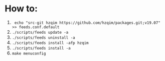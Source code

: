 How to: <br>
==
1. ` echo "src-git hzqim https://github.com/hzqim/packages.git;v19.07" >> feeds.conf.default`<br>
2. `./scripts/feeds update -a`<br>
3. `./scripts/feeds uninstall -a`<br>
4. `./scripts/feeds install -afp hzqim`<br>
5. `./scripts/feeds install -a`<br>
6. `make menuconfig`
